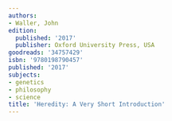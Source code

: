 ```yaml
---
authors:
- Waller, John
edition:
  published: '2017'
  publisher: Oxford University Press, USA
goodreads: '34757429'
isbn: '9780198790457'
published: '2017'
subjects:
- genetics
- philosophy
- science
title: 'Heredity: A Very Short Introduction'
---
```


